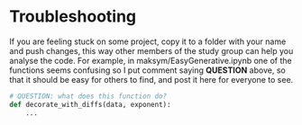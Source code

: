 # Troubleshooting
If you are feeling stuck on some project, copy it to a folder with your name and push changes, this way other members of the study group can help you analyse the code.
For example, in maksym/EasyGenerative.ipynb one of the functions seems confusing so I put comment saying **QUESTION** above, so that it should be easy for others to find, and post it here for everyone to see. 
```python
# QUESTION: what does this function do?
def decorate_with_diffs(data, exponent):
    ...
```

